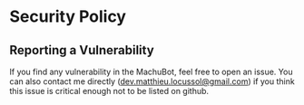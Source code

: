 # Security Policy

## Reporting a Vulnerability

If you find any vulnerability in the MachuBot, feel free to open an issue. You can also contact me
directly (dev.matthieu.locussol@gmail.com) if you think this issue is critical enough not to be
listed on github.
